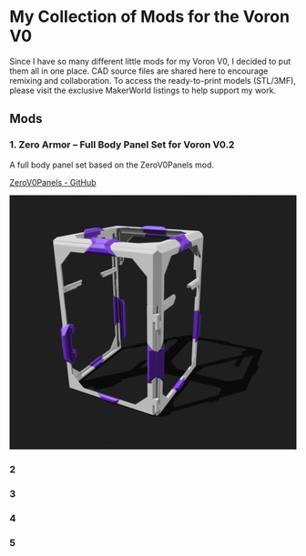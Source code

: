 # My Collection of Mods for the Voron V0

Since I have so many different little mods for my Voron V0, I decided to put them all in one place.
CAD source files are shared here to encourage remixing and collaboration.
To access the ready-to-print models (STL/3MF), please visit the exclusive MakerWorld listings to help support my work.

## Mods

### 1. Zero Armor – Full Body Panel Set for Voron V0.2

A full body panel set based on the ZeroV0Panels mod.

[ZeroV0Panels - GitHub](https://github.com/MakerMylo/ZeroV0Panels/)

![Media/zeroarmor.png](Media/zeroarmor.png)

### 2

### 3

### 4

### 5
